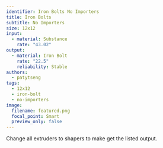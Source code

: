 ```yaml
---
identifier: Iron Bolts No Importers
title: Iron Bolts
subtitle: No Importers
size: 12x12
input:
  - material: Substance
    rate: "43.02"
output:
  - material: Iron Bolt
    rate: "22.5"
    reliability: Stable
authors:
  - patytseng
tags:
  - 12x12
  - iron-bolt
  - no-importers
image:
  filename: featured.png
  focal_point: Smart
  preview_only: false
---
```

Change all extruders to shapers to make get the listed output.